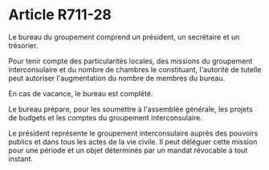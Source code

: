 # Article R711-28

<p>Le bureau du groupement comprend un président, un secrétaire et un trésorier.</p><p>Pour tenir compte des particularités locales, des missions du groupement interconsulaire et du nombre de chambres le constituant, l'autorité de tutelle peut autoriser l'augmentation du nombre de membres du bureau.</p><p>En cas de vacance, le bureau est complété.</p><p>Le bureau prépare, pour les soumettre à l'assemblée générale, les projets de budgets et les comptes du groupement interconsulaire.</p><p>Le président représente le groupement interconsulaire auprès des pouvoirs publics et dans tous les actes de la vie civile. Il peut déléguer cette mission pour une période et un objet déterminés par un mandat révocable à tout instant.</p>